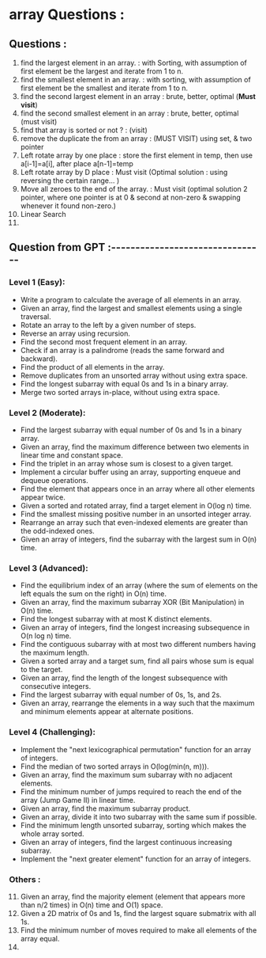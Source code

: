 # array Questions : 


## Questions : 
1. find the largest element in an array.    : with Sorting, with assumption of first element be the largest and iterate from 1 to n.
2. find the smallest element in an array. : with sorting, with assumption of first element be the smallest and iterate from 1 to n.
3. find the second largest element in an array : brute, better, optimal (**Must visit**)
4. find the second smallest element in an array : brute, better, optimal (must visit)
5. find that array is sorted or not ?   : (visit)
6. remove the duplicate the from an array : (MUST VISIT) using set, & two pointer
7. Left rotate array by one place : store the first element in temp, then use a[i-1]=a[i], after place a[n-1]=temp
8. Left rotate array by D place : Must visit (Optimal solution : using reversing the certain range... )
9. Move all zeroes to the end of the array.     : Must visit (optimal solution 2 pointer, where one pointer is at 0 & second at non-zero & swapping whenever it found non-zero.)
10. Linear Search 
11. 

























## Question from GPT :--------------------------------

### Level 1 (Easy):

* Write a program to calculate the average of all elements in an array.
* Given an array, find the largest and smallest elements using a single traversal.
* Rotate an array to the left by a given number of steps.
* Reverse an array using recursion.
* Find the second most frequent element in an array.
* Check if an array is a palindrome (reads the same forward and backward).
* Find the product of all elements in the array.
* Remove duplicates from an unsorted array without using extra space.
* Find the longest subarray with equal 0s and 1s in a binary array.
* Merge two sorted arrays in-place, without using extra space.

### Level 2 (Moderate):

* Find the largest subarray with equal number of 0s and 1s in a binary array.
* Given an array, find the maximum difference between two elements in linear time and constant space.
* Find the triplet in an array whose sum is closest to a given target.
* Implement a circular buffer using an array, supporting enqueue and dequeue operations.
* Find the element that appears once in an array where all other elements appear twice.
* Given a sorted and rotated array, find a target element in O(log n) time.
* Find the smallest missing positive number in an unsorted integer array.
* Rearrange an array such that even-indexed elements are greater than the odd-indexed ones.
* Given an array of integers, find the subarray with the largest sum in O(n) time.

### Level 3 (Advanced):


* Find the equilibrium index of an array (where the sum of elements on the left equals the sum on the right) in O(n) time.
* Given an array, find the maximum subarray XOR (Bit Manipulation) in O(n) time.
* Find the longest subarray with at most K distinct elements.
* Given an array of integers, find the longest increasing subsequence in O(n log n) time.
* Find the contiguous subarray with at most two different numbers having the maximum length.
* Given a sorted array and a target sum, find all pairs whose sum is equal to the target.
* Given an array, find the length of the longest subsequence with consecutive integers.
* Find the largest subarray with equal number of 0s, 1s, and 2s.
* Given an array, rearrange the elements in a way such that the maximum and minimum elements appear at alternate positions.

### Level 4 (Challenging):

* Implement the "next lexicographical permutation" function for an array of integers.
* Find the median of two sorted arrays in O(log(min(n, m))).
* Given an array, find the maximum sum subarray with no adjacent elements.
* Find the minimum number of jumps required to reach the end of the array (Jump Game II) in linear time.
* Given an array, find the maximum subarray product.
* Given an array, divide it into two subarray with the same sum if possible.
* Find the minimum length unsorted subarray, sorting which makes the whole array sorted.
* Given an array of integers, find the largest continuous increasing subarray.
* Implement the "next greater element" function for an array of integers.

### Others : 

11. Given an array, find the majority element (element that appears more than n/2 times) in O(n) time and O(1) space.
21. Given a 2D matrix of 0s and 1s, find the largest square submatrix with all 1s.
22. Find the minimum number of moves required to make all elements of the array equal.
23. 